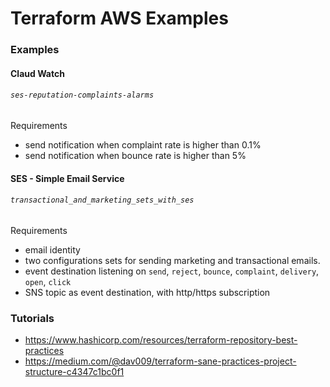 # Terraform AWS Examples

### Examples

#### Claud Watch

###### `ses-reputation-complaints-alarms`

Requirements
- send notification when complaint rate is higher than 0.1%
- send notification when bounce rate is higher than 5%

#### SES - Simple Email Service

###### `transactional_and_marketing_sets_with_ses`

Requirements
- email identity
- two configurations sets for sending marketing and transactional emails. 
- event destination listening on `send`, `reject`, `bounce`, `complaint`, `delivery`, `open`, `click`
- SNS topic as event destination, with http/https subscription

### Tutorials

- https://www.hashicorp.com/resources/terraform-repository-best-practices
- https://medium.com/@dav009/terraform-sane-practices-project-structure-c4347c1bc0f1